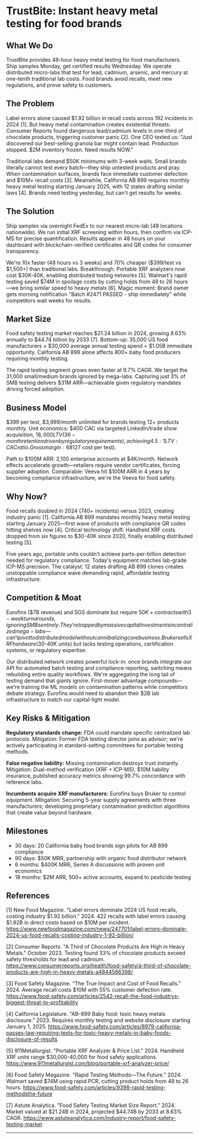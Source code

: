 # TrustBite: Instant heavy metal testing for food brands

## What We Do

TrustBite provides 48-hour heavy metal testing for food manufacturers. Ship samples Monday, get certified results Wednesday. We operate distributed micro-labs that test for lead, cadmium, arsenic, and mercury at one-tenth traditional lab costs. Food brands avoid recalls, meet new regulations, and prove safety to customers.

## The Problem

Label errors alone caused $1.92 billion in recall costs across 192 incidents in 2024 [1]. But heavy metal contamination creates existential threats: Consumer Reports found dangerous lead/cadmium levels in one-third of chocolate products, triggering customer panic [2]. One CEO texted us: "Just discovered our best-selling granola bar might contain lead. Production stopped. $2M inventory frozen. Need results NOW."

Traditional labs demand $50K minimums with 3-week waits. Small brands literally cannot test every batch—they ship untested products and pray. When contamination surfaces, brands face immediate customer defection and $10M+ recall costs [3]. Meanwhile, California AB 899 requires monthly heavy metal testing starting January 2025, with 12 states drafting similar laws [4]. Brands need testing yesterday, but can't get results for weeks.

## The Solution

Ship samples via overnight FedEx to our nearest micro-lab (48 locations nationwide). We run initial XRF screening within hours, then confirm via ICP-MS for precise quantification. Results appear in 48 hours on your dashboard with blockchain-verified certificates and QR codes for consumer transparency.

We're 10x faster (48 hours vs 3 weeks) and 70% cheaper ($399/test vs $1,500+) than traditional labs. Breakthrough: Portable XRF analyzers now cost $30K-40K, enabling distributed testing networks [5]. Walmart's rapid testing saved $74M in spoilage costs by cutting holds from 48 to 26 hours—we bring similar speed to heavy metals [6]. Magic moment: Brand owner gets morning notification "Batch #2471 PASSED - ship immediately" while competitors wait weeks for results.

## Market Size

Food safety testing market reaches $21.24 billion in 2024, growing 8.63% annually to $44.74 billion by 2033 [7]. Bottom-up: 35,000 US food manufacturers × $30,000 average annual testing spend = $1.05B immediate opportunity. California AB 899 alone affects 800+ baby food producers requiring monthly testing.

The rapid testing segment grows even faster at 9.7% CAGR. We target the 31,000 small/medium brands ignored by mega-labs. Capturing just 3% of SMB testing delivers $31M ARR—achievable given regulatory mandates driving forced adoption.

## Business Model

$399 per test, $3,999/month unlimited for brands testing 12+ products monthly. Unit economics: $400 CAC via targeted LinkedIn/trade show acquisition, $18,000 LTV (36-month retention driven by regulatory requirements), achieving 4.5:1 LTV:CAC ratio. Gross margin: 68% ($127 cost per test).

Path to $100M ARR: 2,100 enterprise accounts at $4K/month. Network effects accelerate growth—retailers require vendor certificates, forcing supplier adoption. Comparable: Veeva hit $100M ARR in 4 years by becoming compliance infrastructure; we're the Veeva for food safety.

## Why Now?

Food recalls doubled in 2024 (740+ incidents) versus 2023, creating industry panic [1]. California AB 899 mandates monthly heavy metal testing starting January 2025—first wave of products with compliance QR codes hitting shelves now [4]. Critical technology shift: Handheld XRF costs dropped from six figures to $30-40K since 2020, finally enabling distributed testing [5].

Five years ago, portable units couldn't achieve parts-per-billion detection needed for regulatory compliance. Today's equipment matches lab-grade ICP-MS precision. The catalyst: 12 states drafting AB 899 clones creates unstoppable compliance wave demanding rapid, affordable testing infrastructure.

## Competition & Moat

Eurofins ($7B revenue) and SGS dominate but require $50K+ contracts with 3-week turnarounds, ignoring SMBs entirely. They're trapped by massive capital investments in centralized mega-labs—can't pivot to distributed model without cannibalizing core business. Bruker sells XRF hardware ($30-40K units) but lacks testing operations, certification systems, or regulatory expertise.

Our distributed network creates powerful lock-in: once brands integrate our API for automated batch testing and compliance reporting, switching means rebuilding entire quality workflows. We're aggregating the long tail of testing demand that giants ignore. First-mover advantage compounds—we're training the ML models on contamination patterns while competitors debate strategy. Eurofins would need to abandon their $2B lab infrastructure to match our capital-light model.

## Key Risks & Mitigation

**Regulatory standards change:** FDA could mandate specific centralized lab protocols. Mitigation: Former FDA testing director joins as advisor; we're actively participating in standard-setting committees for portable testing methods.

**False negative liability:** Missing contamination destroys trust instantly. Mitigation: Dual-method verification (XRF + ICP-MS), $10M liability insurance, published accuracy metrics showing 99.7% concordance with reference labs.

**Incumbents acquire XRF manufacturers:** Eurofins buys Bruker to control equipment. Mitigation: Securing 5-year supply agreements with three manufacturers; developing proprietary contamination prediction algorithms that create value beyond hardware.

## Milestones

- 30 days: 20 California baby food brands sign pilots for AB 899 compliance
- 90 days: $50K MRR, partnership with organic food distributor network
- 6 months: $400K MRR, Series A discussions with proven unit economics
- 18 months: $2M ARR, 500+ active accounts, expand to pesticide testing

## References

[1] New Food Magazine. "Label errors dominate 2024 US food recalls, costing industry $1.92 billion." 2024. 422 recalls with label errors causing $1.92B in direct costs based on $10M per incident. <https://www.newfoodmagazine.com/news/247701/label-errors-dominate-2024-us-food-recalls-costing-industry-1-92-billion/>

[2] Consumer Reports. "A Third of Chocolate Products Are High in Heavy Metals." October 2023. Testing found 33% of chocolate products exceed safety thresholds for lead and cadmium. <https://www.consumerreports.org/health/food-safety/a-third-of-chocolate-products-are-high-in-heavy-metals-a4844566398/>

[3] Food Safety Magazine. "The True Impact and Cost of Food Recalls." 2024. Average recall costs $10M with 55% customer defection rate. <https://www.food-safety.com/articles/2542-recall-the-food-industrys-biggest-threat-to-profitability>

[4] California Legislature. "AB-899 Baby food: toxic heavy metals disclosure." 2023. Requires monthly testing and website disclosure starting January 1, 2025. <https://www.food-safety.com/articles/8979-california-passes-law-requiring-tests-for-toxic-heavy-metals-in-baby-foods-disclosure-of-results>

[5] 911Metallurgist. "Portable XRF Analyzer & Price List." 2024. Handheld XRF units range $30,000-40,000 for food safety applications. <https://www.911metallurgist.com/blog/portable-xrf-analyzer-price/>

[6] Food Safety Magazine. "Rapid Testing Methods—The Future." 2024. Walmart saved $74M using rapid PCR, cutting product holds from 48 to 26 hours. <https://www.food-safety.com/articles/9398-rapid-testing-methodsthe-future>

[7] Astute Analytica. "Food Safety Testing Market Size Report." 2024. Market valued at $21.24B in 2024, projected $44.74B by 2033 at 8.63% CAGR. <https://www.astuteanalytica.com/industry-report/food-safety-testing-market>

---
<!-- Analysis Metadata - Auto-generated, Do Not Edit -->
<!-- 
Idea Input: "3rd party testing company that uses the latest tech and focuses on testing food and packaged foods

Context is there's been many unfortunate reports in the media of hazardous compounds found in everyday food. For example, there's been reports of potential lead and cadium in dark chocolate recently per Consumer Reports: <https://www.consumerreports.org/health/food-safety/lead-and-cadmium-in-dark-chocolate-a8480295550/>. This business idea is about standing up labs where food companies can send samples periodically to: 1) mitigate risks and 2) alleviate consumer concerns. Initial customer segment being targeted is consumers most concerned with the potential health hazards, short- and long-term, of eating the wrong food."
Idea Slug: 3rd-party-testing-company-that-uses-the-latest-tec
Iteration: 3
Timestamp: 2025-09-23T21:08:42.254314
Websearches Used: 29
Webfetches Used: 24
-->
